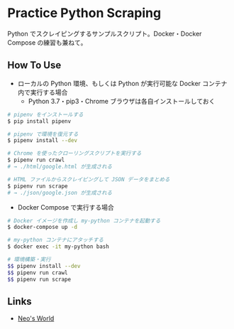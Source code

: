 # Practice Python Scraping

Python でスクレイピングするサンプルスクリプト。Docker・Docker Compose の練習も兼ねて。


## How To Use

- ローカルの Python 環境、もしくは Python が実行可能な Docker コンテナ内で実行する場合
    - Python 3.7・pip3・Chrome ブラウザは各自インストールしておく

```sh
# pipenv をインストールする
$ pip install pipenv

# pipenv で環境を復元する
$ pipenv install --dev

# Chrome を使ったクローリングスクリプトを実行する
$ pipenv run crawl
# → ./html/google.html が生成される

# HTML ファイルからスクレイピングして JSON データをまとめる
$ pipenv run scrape
# → ./json/google.json が生成される
```

- Docker Compose で実行する場合

```sh
# Docker イメージを作成し my-python コンテナを起動する
$ docker-compose up -d

# my-python コンテナにアタッチする
$ docker exec -it my-python bash

# 環境構築・実行
$$ pipenv install --dev
$$ pipenv run crawl
$$ pipenv run scrape
```


## Links

- [Neo's World](https://neos21.net/)
